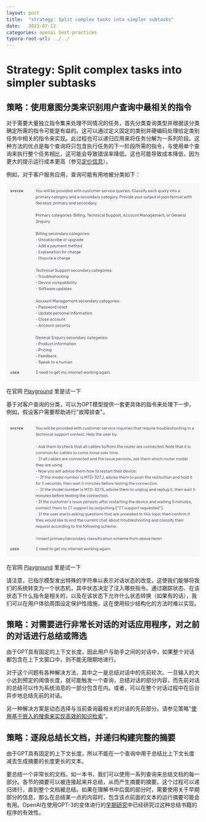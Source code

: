 ```yaml
---
layout: post
title:  "strategy: Split complex tasks into simpler subtasks"
date:   2023-07-12
categories: openai best-practices
typora-root-url: ../../
---
```


# Strategy: Split complex tasks into simpler subtasks

## 策略：使用意图分类来识别用户查询中最相关的指令

对于需要大量独立指令集来处理不同情况的任务，首先分类查询类型并根据该分类确定所需的指令可能是有益的。这可以通过定义固定的类别并硬编码处理给定类别任务中相关的指令来实现。此过程也可以递归应用来将任务分解为一系列阶段。这种方法的优点是每个查询将只包含执行任务的下一阶段所需的指令，与使用单个查询来执行整个任务相比，这可能会导致错误率降低。这也可能导致成本降低，因为更大的提示运行成本更高（参见[定价信息](https://openai.com/pricing)）。

例如，对于客户服务应用，查询可能有用地被分类如下：

![1](/assets/images/best-practices-3/1.png)

在官网 [Playground](https://platform.openai.com/playground/p/default-decomposition-by-intent-classification-1) 里是试一下

​	基于对客户查询的分类，可以为GPT模型提供一套更具体的指令来处理下一步。例如，假设客户需要帮助进行"故障排查"。

![2](/assets/images/best-practices-3/2.png)

在官网 [Playground](https://platform.openai.com/playground/p/default-decomposition-by-intent-classification-2) 里是试一下

​	请注意，已指示模型发出特殊的字符串以表示对话状态的改变。这使我们能够将我们的系统转变为一个状态机，其中状态决定了注入哪些指令。通过跟踪状态、在该状态下什么指令是相关的，以及在该状态下允许什么状态转换（如果有的话），我们可以在用户体验周围设定保护性措施，这在使用较少结构化的方法时难以实现。

## 策略：对需要进行非常长对话的对话应用程序，对之前的对话进行总结或筛选

​	由于GPT具有固定的上下文长度，因此用户与助手之间的对话中，如果整个对话都包含在上下文窗口中，则不能无限期地进行。

对于这个问题有各种解决方法，其中之一是总结对话中的先前轮次。一旦输入的大小达到预定的阈值长度，就可能触发一个查询，总结对话的部分内容，而先前对话的总结可以作为系统消息的一部分包含在内。或者，可以在整个对话过程中在后台异步地总结先前的对话。

另一种解决方案是动态选择与当前查询最相关的对话的先前部分。请参见策略"[使用基于嵌入的搜索来实现高效的知识检索](https://platform.openai.com/docs/guides/gpt-best-practices/tactic-use-embeddings-based-search-to-implement-efficient-knowledge-retrieval)"。

## 策略：逐段总结长文档，并递归构建完整的摘要 

​	由于GPT具有固定的上下文长度，所以不能在一个查询中用于总结比上下文长度减去生成摘要的长度更长的文本。

要总结一个非常长的文档，如一本书，我们可以使用一系列查询来总结文档的每一部分。各节的摘要可以被连接起来并总结，从而产生摘要的摘要。这个过程可以递归进行，直到整个文档被总结。如果在理解书中后面的部分时，需要使用关于早期部分的信息，那么在总结某一点的内容时，包含该点前面的文本的运行摘要可能会有用。OpenAI在使用GPT-3的变体进行的[早期研究](https://openai.com/research/summarizing-books)中已经研究过这种总结书籍的程序的有效性。

